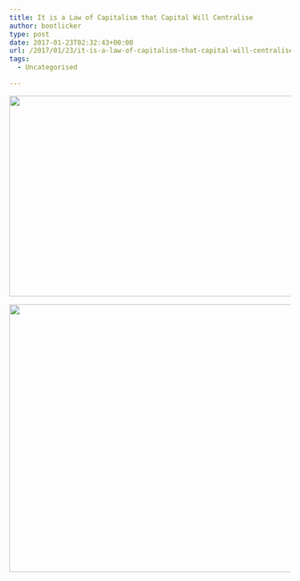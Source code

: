 ```yaml
---
title: It is a Law of Capitalism that Capital Will Centralise
author: bootlicker
type: post
date: 2017-01-23T02:32:43+00:00
url: /2017/01/23/it-is-a-law-of-capitalism-that-capital-will-centralise/
tags:
  - Uncategorised

---
```

[<img width="573" height="360" alt="" src="/wordpress-uploads/2017/01/wp-1485138702306.jpg" title="" class="aligncenter size-full wp-image-44" />][1]

[<img width="599" height="480" alt="" src="/wordpress-uploads/2017/01/wp-1485138714342.jpg" title="" class="aligncenter size-full wp-image-45" />][2]

 [1]: /wordpress-uploads/2017/01/wp-1485138702306.jpg
 [2]: /wordpress-uploads/2017/01/wp-1485138714342.jpg
